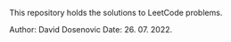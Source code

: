 This repository holds the solutions to LeetCode problems.

Author: David Dosenovic
Date: 26. 07. 2022.
